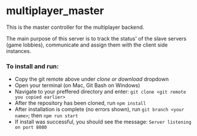 # multiplayer_master

This is the master controller for the multiplayer backend.

The main purpose of this server is to track the status' of the slave servers (game lobbies), communicate and assign them with the client side instances.

### To install and run: 
- Copy the git remote above under *clone or download* dropdown
- Open your terminal (on Mac, Git Bash on Windows)
- Navigate to your preffered directory and enter: `git clone <git remote you copied earlier>`
- After the repository has been cloned, run `npm install`
- After installation is complete (no errors shown), run `git branch <your name>`; then `npm run start`
- If install was successful, you should see the message: `Server listening on port 8080`

